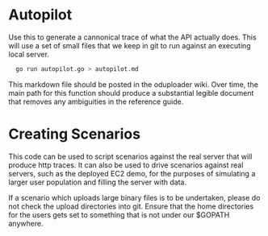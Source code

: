 # Autopilot

Use this to generate a cannonical trace of what the API actually does.
This will use a set of small files that we keep in git to run against
an executing local server.

```bash
  go run autopilot.go > autopilot.md
```

This markdown file should be posted in the oduploader wiki.
Over time, the main path for this function should produce a
substantial legible document that removes any ambiguities in the
reference guide.

# Creating Scenarios

This code can be used to script scenarios against the real server that
will produce http traces.  It can also be used to drive scenarios against
real servers, such as the deployed EC2 demo, for the purposes of simulating
a larger user population and filling the server with data.

If a scenario which uploads large binary files is to be undertaken, please
do not check the upload directories into git.  Ensure that the home directories
for the users gets set to something that is not under our $GOPATH anywhere.


